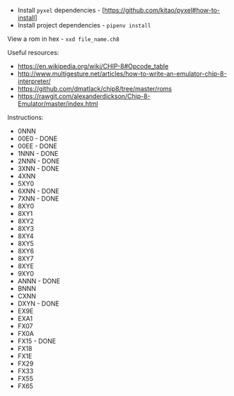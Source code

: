 * Install `pyxel` dependencies - [https://github.com/kitao/pyxel#how-to-install]
* Install project dependencies - `pipenv install`

View a rom in hex - `xxd file_name.ch8`


Useful resources:
* https://en.wikipedia.org/wiki/CHIP-8#Opcode_table
* http://www.multigesture.net/articles/how-to-write-an-emulator-chip-8-interpreter/
* https://github.com/dmatlack/chip8/tree/master/roms
* https://rawgit.com/alexanderdickson/Chip-8-Emulator/master/index.html

Instructions:
* 0NNN
* 00E0 - DONE
* 00EE - DONE
* 1NNN - DONE
* 2NNN - DONE
* 3XNN - DONE
* 4XNN
* 5XY0
* 6XNN - DONE
* 7XNN - DONE
* 8XY0
* 8XY1
* 8XY2
* 8XY3
* 8XY4
* 8XY5
* 8XY6
* 8XY7
* 8XYE
* 9XY0
* ANNN - DONE
* BNNN
* CXNN
* DXYN - DONE
* EX9E
* EXA1
* FX07
* FX0A
* FX15 - DONE
* FX18
* FX1E
* FX29
* FX33
* FX55
* FX65

